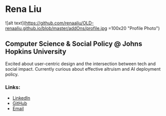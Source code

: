 # Rena Liu
![alt text](https://github.com/renaaliu/OLD-renaaliu.github.io/blob/master/addOns/profile.jpg =100x20 "Profile Photo")

## Computer Science & Social Policy @ Johns Hopkins University 
Excited about user-centric design and the intersection between tech and social impact. 
Currently curious about effective altruism and AI deployment policy. 

### Links:
* [LinkedIn](https://www.linkedin.com/in/renaaliu/) 
* [GitHub](https://github.com/renaaliu) 
* [Email](mailto:renaliu92@gmail.com)
